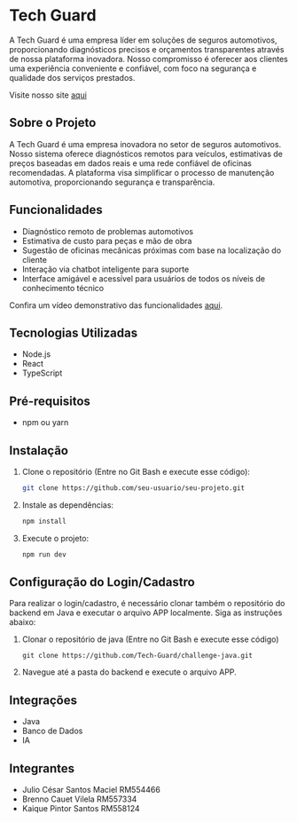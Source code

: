 
# Tech Guard
A Tech Guard é uma empresa líder em soluções de seguros automotivos, proporcionando diagnósticos precisos e orçamentos transparentes através de nossa plataforma inovadora. Nosso compromisso é oferecer aos clientes uma experiência conveniente e confiável, com foco na segurança e qualidade dos serviços prestados.

Visite nosso site [aqui](https://challenge-front-next.vercel.app)

## Sobre o Projeto
A Tech Guard é uma empresa inovadora no setor de seguros automotivos. Nosso sistema oferece diagnósticos remotos para veículos, estimativas de preços baseadas em dados reais e uma rede confiável de oficinas recomendadas. A plataforma visa simplificar o processo de manutenção automotiva, proporcionando segurança e transparência.

## Funcionalidades
- Diagnóstico remoto de problemas automotivos
- Estimativa de custo para peças e mão de obra
- Sugestão de oficinas mecânicas próximas com base na localização do cliente
- Interação via chatbot inteligente para suporte
- Interface amigável e acessível para usuários de todos os níveis de conhecimento técnico

Confira um vídeo demonstrativo das funcionalidades [aqui](https://www.youtube.com/watch?v=CBZy6YVqY-s).

## Tecnologias Utilizadas
- Node.js
- React
- TypeScript

## Pré-requisitos
- npm ou yarn

## Instalação
1. Clone o repositório (Entre no Git Bash e execute esse código):
   ```bash
   git clone https://github.com/seu-usuario/seu-projeto.git

2. Instale as dependências:
   ```bash
   npm install

3. Execute o projeto:
   ```bash
   npm run dev

## Configuração do Login/Cadastro
Para realizar o login/cadastro, é necessário clonar também o repositório do backend em Java e executar o arquivo APP localmente. Siga as instruções abaixo:
1. Clonar o repositório de java (Entre no Git Bash e execute esse código)
   ```
   git clone https://github.com/Tech-Guard/challenge-java.git

2. Navegue até a pasta do backend e execute o arquivo APP.

## Integrações
- Java
- Banco de Dados
- IA

## Integrantes
- Julio César Santos Maciel RM554466
- Brenno Cauet Vilela RM557334
- Kaique Pintor Santos RM558124

